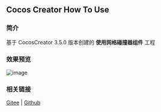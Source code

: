 ## Cocos Creator How To Use

### 简介

基于 CocosCreator 3.5.0 版本创建的 **使用网格碰撞器组件** 工程

### 效果预览
![image](../../../gif/20220304/2022030423.gif)

### 相关链接
[Gitee](https://gitee.com/mirrors_cocos-creator/example-3d/blob/master/physics-3d/assets/cases/scenes) | [Github](https://github.com/cocos-creator/example-3d/blob/master/physics-3d/assets/cases/scenes)
